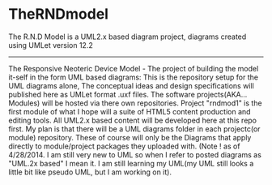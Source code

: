 TheRNDmodel
===========

The R.N.D Model is a UML2.x based diagram project, diagrams created using UMLet version 12.2

-------
The Responsive Neoteric Device Model - The project of building the model it-self in the form UML based diagrams: 
This is the repository setup for the UML diagrams alone, The conceptual ideas and design specifications will published here as UMLet format .uxf files. The software projects(AKA... Modules) will be hosted via there own repositories. Project "rndmod1" is the first module of what I hope will a suite of HTML5 content production and editing tools. All UML2.x based content will be developed here at this repo first. My plan is that there will be a UML diagrams folder in each projectc(or module) repository. These of course will only be the Diagrams that apply directly to module/project packages they uploaded  with. (Note ! as of 4/28/2014. I am still very new to UML so when I refer to posted diagrams as "UML.2x based" I mean it. I am still learning my UML(my UML still looks a little bit like pseudo UML, but I am working on it).
